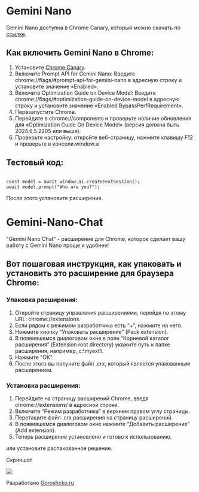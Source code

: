 <h1>Gemini Nano</h1>
<p>Gemini Nano доступна в Chrome Canary, который можно скачать по <a href="https://www.google.com/chrome/canary/">ссылке</a>.</p>

<h2>Как включить Gemini Nano в Chrome:</h2>
<ol>
    <li>Установите <a href="https://www.google.com/chrome/canary/">Chrome Canary</a>.</li>
    <li>Включите Prompt API for Gemini Nano: Введите chrome://flags/#prompt-api-for-gemini-nano в адресную строку и установите значение «Enabled».</li>
    <li>Включите Optimization Guide on Device Model: Введите chrome://flags/#optimization-guide-on-device-model в адресную строку и установите значение «Enabled BypassPerfRequirement».</li>
    <li>Перезапустите Chrome.</li>
    <li>Перейдите в chrome://components и проверьте наличие обновления для «Optimization Guide On Device Model» (версия должна быть 2024.6.5.2205 или выше).</li>
    <li>Проверьте настройку: откройте веб-страницу, нажмите клавишу F12 и проверьте в консоли.window.ai</li>
</ol>

<h2>Тестовый код:</h2>
<pre><code>
const model = await window.ai.createTextSession();
await model.prompt("Who are you?");
</code></pre>

<p>После этого установите расширение.</p>

<h1>Gemini-Nano-Chat</h1>
<p>"Gemini Nano Chat" - расширение для  Chrome, которое сделает вашу работу с Gemini Nano проще и удобнее!</p>

<h2>Вот пошаговая инструкция, как упаковать и установить это расширение для браузера Chrome:</h2>

<h3>Упаковка расширения:</h3>
<ol>
    <li>Откройте страницу управления расширениями, перейдя по этому URL: chrome://extensions.</li>
    <li>Если рядом с режимом разработчика есть “+”, нажмите на него.</li>
    <li>Нажмите кнопку “Упаковать расширение” (Pack extension).</li>
    <li>В появившемся диалоговом окне в поле “Корневой каталог расширения” (Extension root directory) укажите путь к папке расширения, например, c:\myext1.</li>
    <li>Нажмите "ОК".</li>
    <li>После этого вы получите файл .crx, который является упакованным расширением.</li>
</ol>

<h3>Установка расширения:</h3>
<ol>
    <li>Перейдите на страницу расширений Chrome, введя chrome://extensions/ в адресной строке.</li>
    <li>Включите “Режим разработчика” в верхнем правом углу страницы.</li>
    <li>Перетащите файл .crx расширения на страницу расширений.</li>
    <li>В появившемся диалоговом окне нажмите “Добавить расширение” (Add extension).</li>
    <li>Теперь расширение установлено и готово к использованию.</li>
</ol>

<p>или установите распакованное решение.</p>
<p>Скриншот</p>
<img src="https://goroshcko.ru/wp-content/uploads/2024/06/snimok-jekrana-2024-06-26-113407.png"><br>
<p>Разработано <a href="https://goroshcko.ru/" target="_blank">Goroshcko.ru</a></p>

